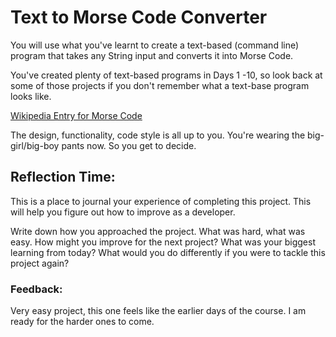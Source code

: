 # Text to Morse Code Converter

You will use what you've learnt to create a text-based (command line) program
that takes any String input and converts it into Morse Code.

You've created plenty of text-based programs in Days 1 -10, so look back at
some of those projects if you don't remember what a text-base program looks
like.

<a href="https://en.wikipedia.org/wiki/Morse_code">Wikipedia Entry for Morse
Code</a>

The design, functionality, code style is all up to you. You're wearing the
big-girl/big-boy pants now. So you get to decide.

## Reflection Time:

This is a place to journal your experience of completing this project. This
will help you figure out how to improve as a developer.

Write down how you approached the project. What was hard, what was easy. How
might you improve for the next project? What was your biggest learning from
today? What would you do differently if you were to tackle this project again?

### Feedback:

Very easy project, this one feels like the earlier days of the course. I am
ready for the harder ones to come.
